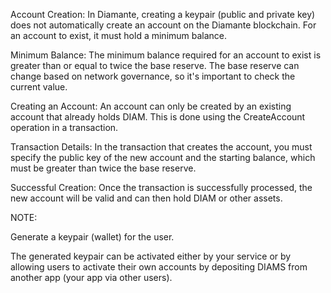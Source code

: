 Account Creation: In Diamante, creating a keypair (public and private key) does not automatically create an account on the Diamante blockchain. For an account to exist, it must hold a minimum balance.

Minimum Balance: The minimum balance required for an account to exist is greater than or equal to twice the base reserve. The base reserve can change based on network governance, so it's important to check the current value.

Creating an Account: An account can only be created by an existing account that already holds DIAM. This is done using the CreateAccount operation in a transaction.

Transaction Details: In the transaction that creates the account, you must specify the public key of the new account and the starting balance, which must be greater than twice the base reserve.

Successful Creation: Once the transaction is successfully processed, the new account will be valid and can then hold DIAM or other assets.

NOTE:

Generate a keypair (wallet) for the user.

The generated keypair can be activated either by your service or by allowing users to activate their own accounts by depositing DIAMS from another app (your app via other users).

